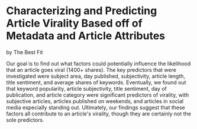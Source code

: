 # Characterizing and Predicting Article Virality Based off of Metadata and Article Attributes
by The Best Fit

Our goal is to find out what factors could potentially influence the likelihood that an article goes viral (1400+ shares). The key predictors that were investigated were subject area, day published, subjectivity, article length, title sentiment, and average shares of keywords. Eventually, we found out that keyword popularity, article subjectivity, title sentiment, day of publication, and article category were significant predictors of virality, with subjective articles, articles published on weekends, and articles in social media especially standing out. Ultimately, our findings suggest that these factors all contribute to an article's virality, though they are certainly not the sole predictors.
